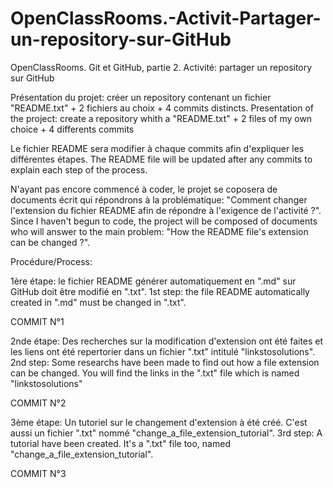 # OpenClassRooms.-Activit-Partager-un-repository-sur-GitHub
OpenClassRooms. Git et GitHub, partie 2. Activité: partager un repository sur GitHub

Présentation du projet: créer un repository contenant un fichier "README.txt" + 2 fichiers au choix + 4 commits distincts.
Presentation of the project: create a repository whith a "README.txt" + 2 files of my own choice + 4 differents commits

Le fichier README sera modifier à chaque commits afin d'expliquer les différentes étapes.
The README file will be updated after any commits to explain each step of the process. 

N'ayant pas encore commencé à coder, le projet se coposera de documents écrit qui répondrons à la problématique: "Comment changer l'extension du fichier README afin de répondre à l'exigence de l'activité ?".
Since I haven't begun to code, the project will be composed of documents who will answer to the main problem: "How the README file's extension can be changed ?".

Procédure/Process:

1ère étape: le fichier README générer automatiquement en ".md" sur GitHub doit être modifié en ".txt".
1st step: the file README automatically created in ".md" must be changed in ".txt".

COMMIT N°1

2nde étape: Des recherches sur la modification d'extension ont été faites et les liens ont été repertorier dans un fichier ".txt" intitulé "linkstosolutions".
2nd step: Some researchs have been made to find out how a file extension can be changed. You will find the links in the ".txt" file which is named "linkstosolutions"

COMMIT N°2

3ème étape: Un tutoriel sur le changement d'extension à été créé. C'est aussi un fichier ".txt" nommé "change_a_file_extension_tutorial".
3rd step: A tutorial have been created. It's a ".txt" file too, named "change_a_file_extension_tutorial".

COMMIT N°3


